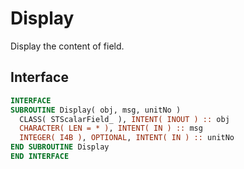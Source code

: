 # Display

Display the content of field.

## Interface

```fortran
INTERFACE
SUBROUTINE Display( obj, msg, unitNo )
  CLASS( STScalarField_ ), INTENT( INOUT ) :: obj
  CHARACTER( LEN = * ), INTENT( IN ) :: msg
  INTEGER( I4B ), OPTIONAL, INTENT( IN ) :: unitNo
END SUBROUTINE Display
END INTERFACE
```
